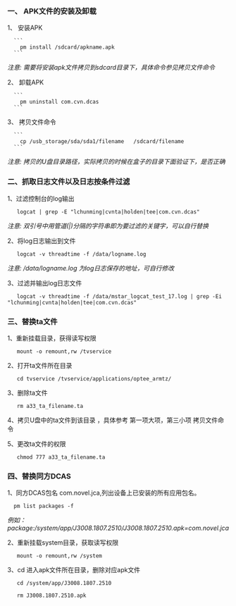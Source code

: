 ### 一、 APK文件的安装及卸载
   1、 安装APK
     
      ```
        pm install /sdcard/apkname.apk
      ```
   
   *注意: 需要将安装apk文件拷贝到sdcard目录下，具体命令参见拷贝文件命令*
      
   2、 卸载APK   
   
      ```
        pm uninstall com.cvn.dcas
      ```
      
   3、 拷贝文件命令
   
      ```
        cp /usb_storage/sda/sda1/filename   /sdcard/filename
      ```   
      
   *注意: 拷贝的U盘目录路径，实际拷贝的时候在盒子的目录下面验证下，是否正确*
   
### 二、抓取日志文件以及日志按条件过滤   
   1、过滤控制台的log输出
   
   ```
      logcat | grep -E "lchunming|cvnta|holden|tee|com.cvn.dcas"
   ```
   *注意: 双引号中用管道(|)分隔的字符串即为要过滤的关键字，可以自行替换*
   
   2、将log日志输出到文件
   
   ```
      logcat -v threadtime -f /data/logname.log 
   ```   
   *注意: /data/logname.log 为log日志保存的地址，可自行修改*
   
   3、过滤并输出log日志文件
   
   ```
      logcat -v threadtime -f /data/mstar_logcat_test_17.log | grep -Ei "lchunming|cvnta|holden|tee|com.cvn.dcas"
   ```   
   
   
### 三、替换ta文件 
 1、重新挂载目录，获得读写权限
 ```
    mount -o remount,rw /tvservice
 ```   
 2、打开ta文件所在目录
 ```
    cd tvservice /tvservice/applications/optee_armtz/
 ```   
 3、删除ta文件
 
 ```
    rm a33_ta_filename.ta
 ```
 
 4、拷贝U盘中的ta文件到该目录 ，具体参考 第一项大项，第三小项 拷贝文件命令
 
 5、更改ta文件的权限
 ```
    chmod 777 a33_ta_filename.ta
 ```
 

### 四、替换同方DCAS
  1、同方DCAS包名  com.novel.jca,列出设备上已安装的所有应用包名。
  ```
    pm list packages -f
  ```    
  *例如： package:/system/app/J3008.1807.2510/J3008.1807.2510.apk=com.novel.jca*

  2、重新挂载system目录，获取读写权限
  ```
     mount -o remount,rw /system
  ```
  3、cd 进入apk文件所在目录，删除对应apk文件
  ```
     cd /system/app/J3008.1807.2510
     
     rm J3008.1807.2510.apk
  ```